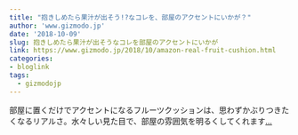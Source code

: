 ```yaml
---
title: "抱きしめたら果汁が出そう!?なコレを、部屋のアクセントにいかが？"
author: 'www.gizmodo.jp'
date: '2018-10-09'
slug: 抱きしめたら果汁が出そうなコレを部屋のアクセントにいかが
link: https://www.gizmodo.jp/2018/10/amazon-real-fruit-cushion.html
categories:
- bloglink
tags:
  - gizmodojp
---
```


部屋に置くだけでアクセントになるフルーツクッションは、思わずかぶりつきたくなるリアルさ。水々しい見た目で、部屋の雰囲気を明るくしてくれます[... <i class="fas fa-external-link-alt"></i>](https://www.gizmodo.jp/2018/10/amazon-real-fruit-cushion.html)

